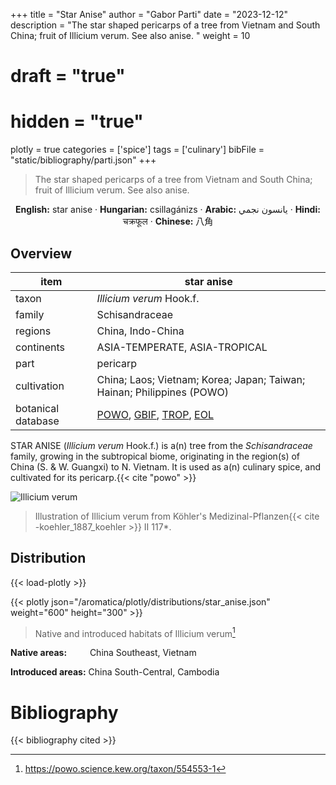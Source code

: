 +++
title = "Star Anise"
author = "Gabor Parti"
date = "2023-12-12"
description = "The star shaped pericarps of a tree from Vietnam and South China; fruit of Illicium verum. See also anise. "
weight = 10
# draft = "true"
# hidden = "true"
plotly = true
categories = ['spice']
tags = ['culinary']
bibFile = "static/bibliography/parti.json"
+++

>The star shaped pericarps of a tree from Vietnam and South China; fruit of Illicium verum. See also anise.  [<i class="fab fa-wikipedia-w"></i>](https://en.wikipedia.org/wiki/Illicium_verum)

<center>

**English:** star anise · **Hungarian:** csillagánizs · **Arabic:** <span class="arabic-text" dir="rtl">يانسون نجمي</span> · **Hindi:** <span class="devanagari-text">चक्रफूल</span> · **Chinese:** <span class="traditional-chinese-text">八角</span>

</center>

## Overview

|       item       |                                                                                      star anise                                                                                      |
|------------------|--------------------------------------------------------------------------------------------------------------------------------------------------------------------------------------|
|       taxon      |                                                                               *Illicium verum* Hook.f.                                                                               |
|      family      |                                                                                    Schisandraceae                                                                                    |
|      regions     |                                                                                   China, Indo-China                                                                                  |
|    continents    |                                                                             ASIA-TEMPERATE, ASIA-TROPICAL                                                                            |
|       part       |                                                                                       pericarp                                                                                       |
|    cultivation   |                                                        China; Laos; Vietnam; Korea; Japan; Taiwan; Hainan; Philippines (POWO)                                                        |
|botanical database|[POWO](https://powo.science.kew.org/taxon/554553-1), [GBIF](https://www.gbif.org/species/2889756), [TROP](https://www.tropicos.org/name/50079582), [EOL](https://eol.org/pages/484056)|

STAR ANISE (*Illicium verum* Hook.f.) is a(n) tree from the *Schisandraceae* family, growing in the subtropical biome, originating in the region(s) of China (S. & W. Guangxi) to N. Vietnam. It is used as a(n) culinary spice, and cultivated for its pericarp.{{< cite "powo" >}}

![Illicium verum](/images/illustrations/star_anise.png?width=40rem "Illustration of Illicium verum from Köhler's Medizinal-Pflanzen")

>Illustration of Illicium verum from Köhler's Medizinal-Pflanzen{{< cite -koehler_1887_koehler >}} II 117*.

## Distribution

{{< load-plotly >}}

{{< plotly json="/aromatica/plotly/distributions/star_anise.json" weight="600" height="300" >}}

>Native and introduced habitats of Illicium verum[^powo]

[^powo]: https://powo.science.kew.org/taxon/554553-1

<p style="text-align:left;">

**Native areas:** &ensp; &ensp; &ensp; China Southeast, Vietnam

**Introduced areas:** China South-Central, Cambodia

</p>



# Bibliography

{{< bibliography cited >}}

